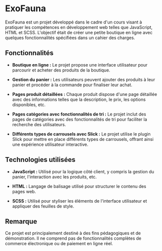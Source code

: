 # ExoFauna

ExoFauna est un projet développé dans le cadre d'un cours visant à pratiquer les compétences en développement web telles que JavaScript, HTML et SCSS. L'objectif était de créer une petite boutique en ligne avec quelques fonctionnalités spécifiées dans un cahier des charges.

## Fonctionnalités

- **Boutique en ligne :** Le projet propose une interface utilisateur pour parcourir et acheter des produits de la boutique.

- **Gestion du panier :** Les utilisateurs peuvent ajouter des produits à leur panier et procéder à la commande pour finaliser leur achat.

- **Pages produit détaillées :** Chaque produit dispose d'une page détaillée avec des informations telles que la description, le prix, les options disponibles, etc.

- **Pages catégories avec fonctionnalités de tri :** Le projet inclut des pages de catégories avec des fonctionnalités de tri pour faciliter la recherche des utilisateurs.

- **Différents types de carrousels avec Slick :** Le projet utilise le plugin Slick pour mettre en place différents types de carrousels, offrant ainsi une expérience utilisateur interactive.

## Technologies utilisées

- **JavaScript :** Utilisé pour la logique côté client, y compris la gestion du panier, l'interaction avec les produits, etc.

- **HTML :** Langage de balisage utilisé pour structurer le contenu des pages web.

- **SCSS :** Utilisé pour styliser les éléments de l'interface utilisateur et appliquer des feuilles de style.

## Remarque

Ce projet est principalement destiné à des fins pédagogiques et de démonstration. Il ne comprend pas de fonctionnalités complètes de commerce électronique ou de paiement en ligne réel.


